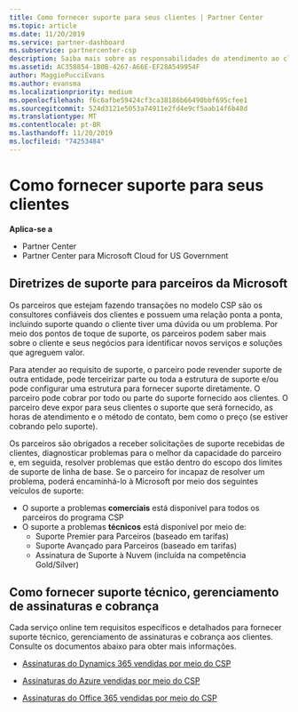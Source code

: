 ```yaml
---
title: Como fornecer suporte para seus clientes | Partner Center
ms.topic: article
ms.date: 11/20/2019
ms.service: partner-dashboard
ms.subservice: partnercenter-csp
description: Saiba mais sobre as responsabilidades de atendimento ao cliente de parceiros no programa CSP.
ms.assetid: AC358854-1B0B-4267-A66E-EF28A549954F
author: MaggiePucciEvans
ms.author: evansma
ms.localizationpriority: medium
ms.openlocfilehash: f6c6afbe59424cf3ca38186b66490bbf695cfee1
ms.sourcegitcommit: 524d3121e5053a74911e2fd4e9cf5aab14f6b48d
ms.translationtype: MT
ms.contentlocale: pt-BR
ms.lasthandoff: 11/20/2019
ms.locfileid: "74253484"
---
```

# <a name="providing-support-to-your-customers"></a>Como fornecer suporte para seus clientes

**Aplica-se a**

-  Partner Center
-  Partner Center para Microsoft Cloud for US Government


## <a name="microsoft-partner-support-guidance"></a>Diretrizes de suporte para parceiros da Microsoft

Os parceiros que estejam fazendo transações no modelo CSP são os consultores confiáveis dos clientes e possuem uma relação ponta a ponta, incluindo suporte quando o cliente tiver uma dúvida ou um problema. Por meio dos pontos de toque de suporte, os parceiros podem saber mais sobre o cliente e seus negócios para identificar novos serviços e soluções que agreguem valor.

Para atender ao requisito de suporte, o parceiro pode revender suporte de outra entidade, pode terceirizar parte ou toda a estrutura de suporte e/ou pode configurar uma estrutura para fornecer suporte diretamente.  O parceiro pode cobrar por todo ou parte do suporte fornecido aos clientes. O parceiro deve expor para seus clientes o suporte que será fornecido, as horas de atendimento e o método de contato, bem como o preço (se estiver cobrando pelo suporte). 

Os parceiros são obrigados a receber solicitações de suporte recebidas de clientes, diagnosticar problemas para o melhor da capacidade do parceiro e, em seguida, resolver problemas que estão dentro do escopo dos limites de suporte de linha de base. Se o parceiro for incapaz de resolver um problema, poderá encaminhá-lo à Microsoft por meio dos seguintes veículos de suporte:

- O suporte a problemas **comerciais** está disponível para todos os parceiros do programa CSP
-   O suporte a problemas **técnicos** está disponível por meio de:
    -   Suporte Premier para Parceiros (baseado em tarifas)
    -   Suporte Avançado para Parceiros (baseado em tarifas)
    -   Assinatura de Suporte à Nuvem (incluída na competência Gold/Silver)

## <a name="providing-billing-subscription-management-and-technical-support"></a>Como fornecer suporte técnico, gerenciamento de assinaturas e cobrança 

Cada serviço online tem requisitos específicos e detalhados para fornecer suporte técnico, gerenciamento de assinaturas e cobrança aos clientes. Consulte os documentos abaixo para obter mais informações.

-   [Assinaturas do Dynamics 365 vendidas por meio do CSP](https://www.microsoftpartnercommunity.com/t5/CSP/Microsoft-Partner-Support-Guidance/m-p/5262#M30)

-   [Assinaturas do Azure vendidas por meio do CSP](https://www.microsoftpartnercommunity.com/t5/CSP/Microsoft-Partner-Support-Guidance/m-p/5263#M31)

-   [Assinaturas do Office 365 vendidas por meio do CSP](https://www.microsoftpartnercommunity.com/t5/CSP/Microsoft-Partner-Support-Guidance/m-p/5264#M32)



 

 




